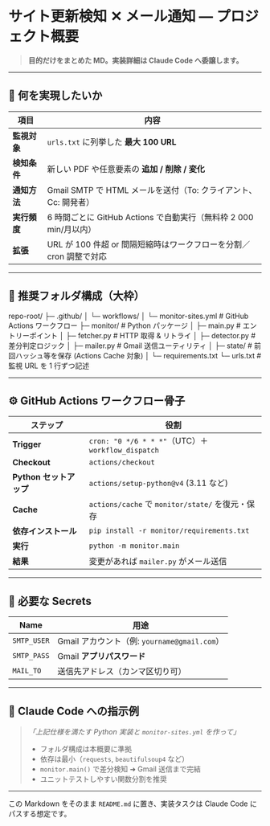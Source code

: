 # サイト更新検知 ✕ メール通知 — プロジェクト概要

> **目的だけをまとめた MD。実装詳細は Claude Code へ委譲します。**

---

## 🎯 何を実現したいか

| 項目 | 内容 |
|------|------|
| **監視対象** | `urls.txt` に列挙した **最大 100 URL** |
| **検知条件** | 新しい PDF や任意要素の **追加 / 削除 / 変化** |
| **通知方法** | Gmail SMTP で HTML メールを送付（To: クライアント、Cc: 開発者） |
| **実行頻度** | 6 時間ごとに GitHub Actions で自動実行（無料枠 2 000 min/月以内） |
| **拡張** | URL が 100 件超 or 間隔短縮時はワークフローを分割／cron 調整で対応 |

---

## 📁 推奨フォルダ構成（大枠）
repo-root/
├─ .github/
│ └─ workflows/
│ └─ monitor-sites.yml # GitHub Actions ワークフロー
├─ monitor/ # Python パッケージ
│ ├─ main.py # エントリーポイント
│ ├─ fetcher.py # HTTP 取得 & リトライ
│ ├─ detector.py # 差分判定ロジック
│ ├─ mailer.py # Gmail 送信ユーティリティ
│ ├─ state/ # 前回ハッシュ等を保存 (Actions Cache 対象)
│ └─ requirements.txt
└─ urls.txt # 監視 URL を 1 行ずつ記述



---

## ⚙️ GitHub Actions ワークフロー骨子

| ステップ | 役割 |
|----------|------|
| **Trigger** | `cron: "0 */6 * * *"`（UTC）＋ `workflow_dispatch` |
| **Checkout** | `actions/checkout` |
| **Python セットアップ** | `actions/setup-python@v4` (3.11 など) |
| **Cache** | `actions/cache` で `monitor/state/` を復元・保存 |
| **依存インストール** | `pip install -r monitor/requirements.txt` |
| **実行** | `python -m monitor.main` |
| **結果** | 変更があれば `mailer.py` がメール送信 |

---

## 🔐 必要な Secrets

| Name | 用途 |
|------|------|
| `SMTP_USER` | Gmail アカウント（例: `yourname@gmail.com`） |
| `SMTP_PASS` | Gmail **アプリパスワード** |
| `MAIL_TO`   | 送信先アドレス（カンマ区切り可） |

---

## 📝 Claude Code への指示例

> *「上記仕様を満たす Python 実装と `monitor-sites.yml` を作って」*  
> - フォルダ構成は本概要に準拠  
> - 依存は最小（`requests`, `beautifulsoup4` など）  
> - `monitor.main()` で差分検知 ➜ Gmail 送信まで完結  
> - ユニットテストしやすい関数分割を推奨  

---

この Markdown をそのまま `README.md` に置き、実装タスクは Claude Code にパスする想定です。
